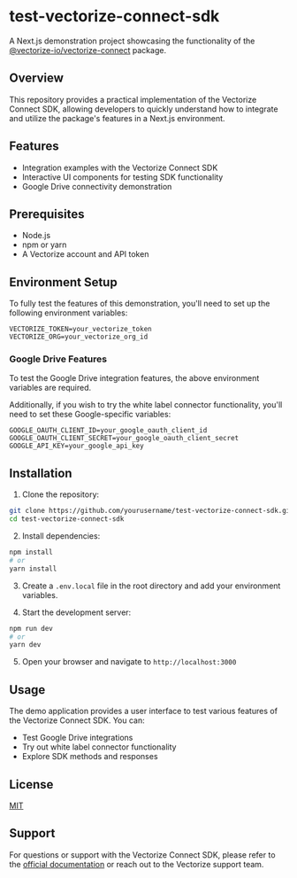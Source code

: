 # test-vectorize-connect-sdk

A Next.js demonstration project showcasing the functionality of the [@vectorize-io/vectorize-connect](https://www.npmjs.com/package/@vectorize-io/vectorize-connect) package.

## Overview

This repository provides a practical implementation of the Vectorize Connect SDK, allowing developers to quickly understand how to integrate and utilize the package's features in a Next.js environment.

## Features

- Integration examples with the Vectorize Connect SDK
- Interactive UI components for testing SDK functionality
- Google Drive connectivity demonstration


## Prerequisites

- Node.js
- npm or yarn
- A Vectorize account and API token

## Environment Setup

To fully test the features of this demonstration, you'll need to set up the following environment variables:

```
VECTORIZE_TOKEN=your_vectorize_token
VECTORIZE_ORG=your_vectorize_org_id
```

### Google Drive Features

To test the Google Drive integration features, the above environment variables are required. 

Additionally, if you wish to try the white label connector functionality, you'll need to set these Google-specific variables:

```
GOOGLE_OAUTH_CLIENT_ID=your_google_oauth_client_id
GOOGLE_OAUTH_CLIENT_SECRET=your_google_oauth_client_secret
GOOGLE_API_KEY=your_google_api_key
```

## Installation

1. Clone the repository:
```bash
git clone https://github.com/yourusername/test-vectorize-connect-sdk.git
cd test-vectorize-connect-sdk
```

2. Install dependencies:
```bash
npm install
# or
yarn install
```

3. Create a `.env.local` file in the root directory and add your environment variables.

4. Start the development server:
```bash
npm run dev
# or
yarn dev
```

5. Open your browser and navigate to `http://localhost:3000`

## Usage

The demo application provides a user interface to test various features of the Vectorize Connect SDK. You can:

- Test Google Drive integrations
- Try out white label connector functionality
- Explore SDK methods and responses


## License

[MIT](LICENSE)

## Support

For questions or support with the Vectorize Connect SDK, please refer to the [official documentation](https://docs.vectorize.io) or reach out to the Vectorize support team.